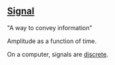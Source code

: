 ## [Signal](#signal)

"A way to convey information"

Amplitude as a function of time.

On a computer, signals are [discrete](#discrete).